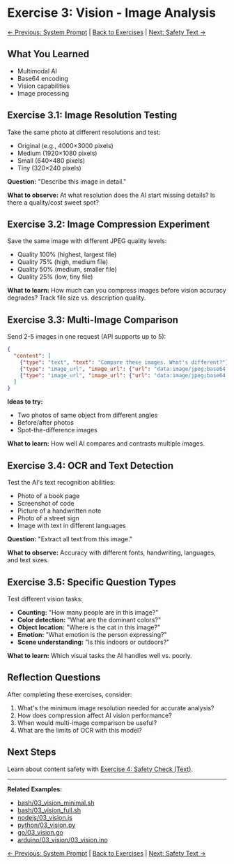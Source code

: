 # Exercise 3: Vision - Image Analysis

[← Previous: System Prompt](02_system_prompt.md) | [Back to Exercises](README.md) | [Next: Safety Text →](04_safety_text.md)

## What You Learned

- Multimodal AI
- Base64 encoding
- Vision capabilities
- Image processing

## Exercise 3.1: Image Resolution Testing

Take the same photo at different resolutions and test:
- Original (e.g., 4000×3000 pixels)
- Medium (1920×1080 pixels)
- Small (640×480 pixels)
- Tiny (320×240 pixels)

**Question:** "Describe this image in detail."

**What to observe:** At what resolution does the AI start missing details? Is there a quality/cost sweet spot?

## Exercise 3.2: Image Compression Experiment

Save the same image with different JPEG quality levels:
- Quality 100% (highest, largest file)
- Quality 75% (high, medium file)
- Quality 50% (medium, smaller file)
- Quality 25% (low, tiny file)

**What to learn:** How much can you compress images before vision accuracy degrades? Track file size vs. description quality.

## Exercise 3.3: Multi-Image Comparison

Send 2-5 images in one request (API supports up to 5):

```json
{
  "content": [
    {"type": "text", "text": "Compare these images. What's different?"},
    {"type": "image_url", "image_url": {"url": "data:image/jpeg;base64,..."}},
    {"type": "image_url", "image_url": {"url": "data:image/jpeg;base64,..."}}
  ]
}
```

**Ideas to try:**
- Two photos of same object from different angles
- Before/after photos
- Spot-the-difference images

**What to learn:** How well AI compares and contrasts multiple images.

## Exercise 3.4: OCR and Text Detection

Test the AI's text recognition abilities:
- Photo of a book page
- Screenshot of code
- Picture of a handwritten note
- Photo of a street sign
- Image with text in different languages

**Question:** "Extract all text from this image."

**What to observe:** Accuracy with different fonts, handwriting, languages, and text sizes.

## Exercise 3.5: Specific Question Types

Test different vision tasks:
- **Counting:** "How many people are in this image?"
- **Color detection:** "What are the dominant colors?"
- **Object location:** "Where is the cat in this image?"
- **Emotion:** "What emotion is the person expressing?"
- **Scene understanding:** "Is this indoors or outdoors?"

**What to learn:** Which visual tasks the AI handles well vs. poorly.

## Reflection Questions

After completing these exercises, consider:

1. What's the minimum image resolution needed for accurate analysis?
2. How does compression affect AI vision performance?
3. When would multi-image comparison be useful?
4. What are the limits of OCR with this model?

## Next Steps

Learn about content safety with [Exercise 4: Safety Check (Text)](04_safety_text.md).

---

**Related Examples:**
- [bash/03_vision_minimal.sh](../bash/03_vision_minimal.sh)
- [bash/03_vision_full.sh](../bash/03_vision_full.sh)
- [nodejs/03_vision.js](../nodejs/03_vision.js)
- [python/03_vision.py](../python/03_vision.py)
- [go/03_vision.go](../go/03_vision.go)
- [arduino/03_vision/03_vision.ino](../arduino/03_vision/03_vision.ino)

[← Previous: System Prompt](02_system_prompt.md) | [Back to Exercises](README.md) | [Next: Safety Text →](04_safety_text.md)
